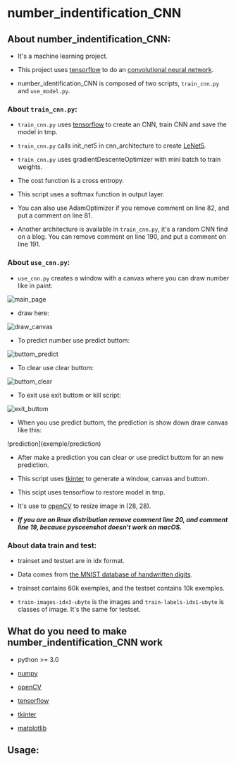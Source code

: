# number_indentification_CNN

## About number_indentification_CNN:

* It's a machine learning project.

* This project uses [tensorflow](https://www.tensorflow.org/) to do an [convolutional neural network](https://en.wikipedia.org/wiki/Convolutional_neural_network).

* number_identification_CNN is composed of two scripts, `train_cnn.py` and `use_model.py`.

### About `train_cnn.py`:

* `train_cnn.py` uses [tensorflow](https://www.tensorflow.org/) to create an CNN, train CNN and save the model in tmp.

* `train_cnn.py` calls init_net5 in cnn_architecture to create [LeNet5](http://yann.lecun.com/exdb/lenet/).

* `train_cnn.py` uses gradientDescenteOptimizer with mini batch to train weights.

* The cost function is a cross entropy.

* This script uses a softmax function in output layer.

* You can also use AdamOptimizer if you remove comment on line 82, and put a comment on line 81.

* Another architecture is available in `train_cnn.py`, it's a random CNN find on a blog. You can remove comment on line 190, and put a comment on line 191.

### About `use_cnn.py`:

* `use_cnn.py` creates a window with a canvas where you can draw number like in paint:

![main_page](exemple/main_page)

* draw here:

![draw_canvas](exemple/draw)

* To predict number use predict buttom:

![buttom_predict](exemple/buttom_predict)

* To clear use clear buttom:

![buttom_clear](exemple/clear)

* To exit use exit buttom or kill script:

![exit_buttom](exemple/exit_buttom)

* When you use predict buttom, the prediction is show down draw canvas like this:

!prediction](exemple/prediction)

* After make a prediction you can clear or use predict buttom for an new prediction.

* This script uses [tkinter](https://en.wikipedia.org/wiki/Tkinter) to generate a window, canvas and buttom.

* This scipt uses tensorflow to restore model in tmp.

* It's use to [openCV](https://opencv.org/) to resize image in (28, 28).

* _**If you are on linux distribution remove comment line 20, and comment line 19, because pysceenshot doesn't work on macOS.**_

### About data train and test:

* trainset and testset are in idx format.

* Data comes from [the MNIST database of handwritten digits](http://yann.lecun.com/exdb/mnist/index.html).

* trainset contains 60k exemples, and the testset contains 10k exemples.

* `train-images-idx3-ubyte` is the images and `train-labels-idx1-ubyte` is classes of image. It's the same for testset.

## What do you need to make number_indentification_CNN work

* python >= 3.0 

* [numpy](http://www.numpy.org/)

* [openCV](https://opencv.org/)

* [tensorflow](https://www.tensorflow.org/)

* [tkinter](https://en.wikipedia.org/wiki/Tkinter)

* [matplotlib](https://matplotlib.org/)

## Usage:


